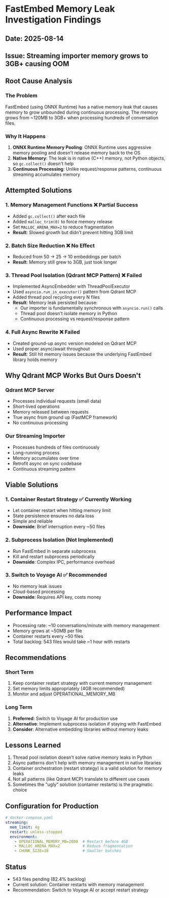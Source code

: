 # FastEmbed Memory Leak Investigation Findings

## Date: 2025-08-14
## Issue: Streaming importer memory grows to 3GB+ causing OOM

## Root Cause Analysis

### The Problem
FastEmbed (using ONNX Runtime) has a native memory leak that causes memory to grow unbounded during continuous processing. The memory grows from ~120MB to 3GB+ when processing hundreds of conversation files.

### Why It Happens
1. **ONNX Runtime Memory Pooling**: ONNX Runtime uses aggressive memory pooling and doesn't release memory back to the OS
2. **Native Memory**: The leak is in native (C++) memory, not Python objects, so `gc.collect()` doesn't help
3. **Continuous Processing**: Unlike request/response patterns, continuous streaming accumulates memory

## Attempted Solutions

### 1. Memory Management Functions ❌ Partial Success
- Added `gc.collect()` after each file
- Added `malloc_trim(0)` to force memory release
- Set `MALLOC_ARENA_MAX=2` to reduce fragmentation
- **Result**: Slowed growth but didn't prevent hitting 3GB limit

### 2. Batch Size Reduction ❌ No Effect  
- Reduced from 50 → 25 → 10 embeddings per batch
- **Result**: Memory still grew to 3GB, just took longer

### 3. Thread Pool Isolation (Qdrant MCP Pattern) ❌ Failed
- Implemented AsyncEmbedder with ThreadPoolExecutor
- Used `asyncio.run_in_executor()` pattern from Qdrant MCP
- Added thread pool recycling every N files
- **Result**: Memory leak persisted because:
  - Our importer is fundamentally synchronous with `asyncio.run()` calls
  - Thread pool doesn't isolate memory in Python
  - Continuous processing vs request/response pattern

### 4. Full Async Rewrite ❌ Failed
- Created ground-up async version modeled on Qdrant MCP
- Used proper async/await throughout
- **Result**: Still hit memory issues because the underlying FastEmbed library holds memory

## Why Qdrant MCP Works But Ours Doesn't

### Qdrant MCP Server
- Processes individual requests (small data)
- Short-lived operations
- Memory released between requests
- True async from ground up (FastMCP framework)
- No continuous processing

### Our Streaming Importer  
- Processes hundreds of files continuously
- Long-running process
- Memory accumulates over time
- Retrofit async on sync codebase
- Continuous streaming pattern

## Viable Solutions

### 1. Container Restart Strategy ✅ Currently Working
- Let container restart when hitting memory limit
- State persistence ensures no data loss
- Simple and reliable
- **Downside**: Brief interruption every ~50 files

### 2. Subprocess Isolation (Not Implemented)
- Run FastEmbed in separate subprocess
- Kill and restart subprocess periodically
- **Downside**: Complex IPC, performance overhead

### 3. Switch to Voyage AI ✅ Recommended
- No memory leak issues
- Cloud-based processing
- **Downside**: Requires API key, costs money

## Performance Impact

- Processing rate: ~10 conversations/minute with memory management
- Memory grows at ~50MB per file
- Container restarts every ~50 files
- Total backlog: 543 files would take ~1 hour with restarts

## Recommendations

### Short Term
1. Keep container restart strategy with current memory management
2. Set memory limits appropriately (4GB recommended)
3. Monitor and adjust OPERATIONAL_MEMORY_MB

### Long Term  
1. **Preferred**: Switch to Voyage AI for production use
2. **Alternative**: Implement subprocess isolation if staying with FastEmbed
3. **Consider**: Alternative embedding libraries without memory leaks

## Lessons Learned

1. Thread pool isolation doesn't solve native memory leaks in Python
2. Async patterns don't help with memory management in native libraries
3. Container orchestration (restart strategy) is a valid solution for memory leaks
4. Not all patterns (like Qdrant MCP) translate to different use cases
5. Sometimes the "ugly" solution (container restarts) is the pragmatic choice

## Configuration for Production

```yaml
# docker-compose.yaml
streaming:
  mem_limit: 4g
  restart: unless-stopped
  environment:
    - OPERATIONAL_MEMORY_MB=2000  # Restart before 4GB
    - MALLOC_ARENA_MAX=2          # Reduce fragmentation
    - CHUNK_SIZE=10               # Smaller batches
```

## Status
- 543 files pending (82.4% backlog)
- Current solution: Container restarts with memory management
- Recommendation: Switch to Voyage AI or accept restart strategy